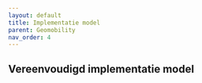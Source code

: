 ```yaml
---
layout: default
title: Implementatie model
parent: Geomobility
nav_order: 4
---
```


## Vereenvoudigd implementatie model

